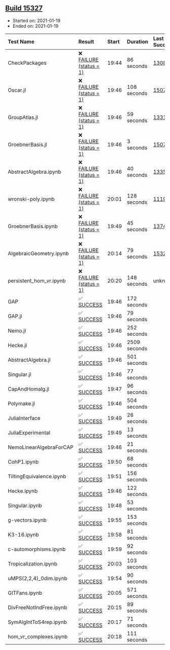 ## [Build 15327](https://oscarci.mathematik.uni-kl.de/job/oscar/15327/)

* Started on: 2021-01-19
* Ended on: 2021-01-19

| Test Name    | Result | Start | Duration | Last Success | First Failure |
|:-------------|:-------|:------|:---------|:-------------|:--------------|
| CheckPackages | ❌ [FAILURE (status = 1)](https://oscarci.mathematik.uni-kl.de/job/oscar/15327/artifact/logs/build-15327/CheckPackages.log) | 19:44 | 86 seconds | [13085](https://oscarci.mathematik.uni-kl.de/job/oscar/13085/) | [13086](https://oscarci.mathematik.uni-kl.de/job/oscar/13086/) |
| Oscar.jl | ❌ [FAILURE (status = 1)](https://oscarci.mathematik.uni-kl.de/job/oscar/15327/artifact/logs/build-15327/Oscar.jl.log) | 19:46 | 108 seconds | [15079](https://oscarci.mathematik.uni-kl.de/job/oscar/15079/) | [15080](https://oscarci.mathematik.uni-kl.de/job/oscar/15080/) |
| GroupAtlas.jl | ❌ [FAILURE (status = 1)](https://oscarci.mathematik.uni-kl.de/job/oscar/15327/artifact/logs/build-15327/GroupAtlas.jl.log) | 19:46 | 59 seconds | [13311](https://oscarci.mathematik.uni-kl.de/job/oscar/13311/) | [13312](https://oscarci.mathematik.uni-kl.de/job/oscar/13312/) |
| GroebnerBasis.jl | ❌ [FAILURE (status = 1)](https://oscarci.mathematik.uni-kl.de/job/oscar/15327/artifact/logs/build-15327/GroebnerBasis.jl.log) | 19:46 | 3 seconds | [15079](https://oscarci.mathematik.uni-kl.de/job/oscar/15079/) | [15080](https://oscarci.mathematik.uni-kl.de/job/oscar/15080/) |
| AbstractAlgebra.ipynb | ❌ [FAILURE (status = 1)](https://oscarci.mathematik.uni-kl.de/job/oscar/15327/artifact/logs/build-15327/AbstractAlgebra.ipynb.log) | 19:46 | 40 seconds | [13355](https://oscarci.mathematik.uni-kl.de/job/oscar/13355/) | [13356](https://oscarci.mathematik.uni-kl.de/job/oscar/13356/) |
| wronski-poly.ipynb | ❌ [FAILURE (status = 1)](https://oscarci.mathematik.uni-kl.de/job/oscar/15327/artifact/logs/build-15327/wronski-poly.ipynb.log) | 20:01 | 128 seconds | [11192](https://oscarci.mathematik.uni-kl.de/job/oscar/11192/) | [11193](https://oscarci.mathematik.uni-kl.de/job/oscar/11193/) |
| GroebnerBasis.ipynb | ❌ [FAILURE (status = 1)](https://oscarci.mathematik.uni-kl.de/job/oscar/15327/artifact/logs/build-15327/GroebnerBasis.ipynb.log) | 19:49 | 45 seconds | [13748](https://oscarci.mathematik.uni-kl.de/job/oscar/13748/) | [13749](https://oscarci.mathematik.uni-kl.de/job/oscar/13749/) |
| AlgebraicGeometry.ipynb | ❌ [FAILURE (status = 1)](https://oscarci.mathematik.uni-kl.de/job/oscar/15327/artifact/logs/build-15327/AlgebraicGeometry.ipynb.log) | 20:14 | 79 seconds | [15322](https://oscarci.mathematik.uni-kl.de/job/oscar/15322/) | [15323](https://oscarci.mathematik.uni-kl.de/job/oscar/15323/) |
| persistent_hom_vr.ipynb | ❌ [FAILURE (status = 1)](https://oscarci.mathematik.uni-kl.de/job/oscar/15327/artifact/logs/build-15327/persistent_hom_vr.ipynb.log) | 20:20 | 148 seconds | unknown | unknown |
| GAP | ✅ [SUCCESS](https://oscarci.mathematik.uni-kl.de/job/oscar/15327/artifact/logs/build-15327/GAP.log) | 19:46 | 172 seconds |  |  |
| GAP.jl | ✅ [SUCCESS](https://oscarci.mathematik.uni-kl.de/job/oscar/15327/artifact/logs/build-15327/GAP.jl.log) | 19:46 | 79 seconds |  |  |
| Nemo.jl | ✅ [SUCCESS](https://oscarci.mathematik.uni-kl.de/job/oscar/15327/artifact/logs/build-15327/Nemo.jl.log) | 19:46 | 252 seconds |  |  |
| Hecke.jl | ✅ [SUCCESS](https://oscarci.mathematik.uni-kl.de/job/oscar/15327/artifact/logs/build-15327/Hecke.jl.log) | 19:46 | 2509 seconds |  |  |
| AbstractAlgebra.jl | ✅ [SUCCESS](https://oscarci.mathematik.uni-kl.de/job/oscar/15327/artifact/logs/build-15327/AbstractAlgebra.jl.log) | 19:46 | 501 seconds |  |  |
| Singular.jl | ✅ [SUCCESS](https://oscarci.mathematik.uni-kl.de/job/oscar/15327/artifact/logs/build-15327/Singular.jl.log) | 19:46 | 77 seconds |  |  |
| CapAndHomalg.jl | ✅ [SUCCESS](https://oscarci.mathematik.uni-kl.de/job/oscar/15327/artifact/logs/build-15327/CapAndHomalg.jl.log) | 19:47 | 96 seconds |  |  |
| Polymake.jl | ✅ [SUCCESS](https://oscarci.mathematik.uni-kl.de/job/oscar/15327/artifact/logs/build-15327/Polymake.jl.log) | 19:46 | 504 seconds |  |  |
| JuliaInterface | ✅ [SUCCESS](https://oscarci.mathematik.uni-kl.de/job/oscar/15327/artifact/logs/build-15327/JuliaInterface.log) | 19:49 | 26 seconds |  |  |
| JuliaExperimental | ✅ [SUCCESS](https://oscarci.mathematik.uni-kl.de/job/oscar/15327/artifact/logs/build-15327/JuliaExperimental.log) | 19:49 | 13 seconds |  |  |
| NemoLinearAlgebraForCAP | ✅ [SUCCESS](https://oscarci.mathematik.uni-kl.de/job/oscar/15327/artifact/logs/build-15327/NemoLinearAlgebraForCAP.log) | 19:46 | 21 seconds |  |  |
| CohP1.ipynb | ✅ [SUCCESS](https://oscarci.mathematik.uni-kl.de/job/oscar/15327/artifact/logs/build-15327/CohP1.ipynb.log) | 19:50 | 68 seconds |  |  |
| TiltingEquivalence.ipynb | ✅ [SUCCESS](https://oscarci.mathematik.uni-kl.de/job/oscar/15327/artifact/logs/build-15327/TiltingEquivalence.ipynb.log) | 19:51 | 156 seconds |  |  |
| Hecke.ipynb | ✅ [SUCCESS](https://oscarci.mathematik.uni-kl.de/job/oscar/15327/artifact/logs/build-15327/Hecke.ipynb.log) | 19:46 | 122 seconds |  |  |
| Singular.ipynb | ✅ [SUCCESS](https://oscarci.mathematik.uni-kl.de/job/oscar/15327/artifact/logs/build-15327/Singular.ipynb.log) | 19:48 | 53 seconds |  |  |
| g-vectors.ipynb | ✅ [SUCCESS](https://oscarci.mathematik.uni-kl.de/job/oscar/15327/artifact/logs/build-15327/g-vectors.ipynb.log) | 19:55 | 153 seconds |  |  |
| K3-16.ipynb | ✅ [SUCCESS](https://oscarci.mathematik.uni-kl.de/job/oscar/15327/artifact/logs/build-15327/K3-16.ipynb.log) | 19:58 | 81 seconds |  |  |
| c-automorphisms.ipynb | ✅ [SUCCESS](https://oscarci.mathematik.uni-kl.de/job/oscar/15327/artifact/logs/build-15327/c-automorphisms.ipynb.log) | 19:59 | 92 seconds |  |  |
| Tropicalization.ipynb | ✅ [SUCCESS](https://oscarci.mathematik.uni-kl.de/job/oscar/15327/artifact/logs/build-15327/Tropicalization.ipynb.log) | 20:03 | 103 seconds |  |  |
| uMPS(2,2,4)_0dim.ipynb | ✅ [SUCCESS](https://oscarci.mathematik.uni-kl.de/job/oscar/15327/artifact/logs/build-15327/uMPS-2-2-4-_0dim.ipynb.log) | 19:54 | 90 seconds |  |  |
| GITFans.ipynb | ✅ [SUCCESS](https://oscarci.mathematik.uni-kl.de/job/oscar/15327/artifact/logs/build-15327/GITFans.ipynb.log) | 20:05 | 571 seconds |  |  |
| DivFreeNotIndFree.ipynb | ✅ [SUCCESS](https://oscarci.mathematik.uni-kl.de/job/oscar/15327/artifact/logs/build-15327/DivFreeNotIndFree.ipynb.log) | 20:15 | 89 seconds |  |  |
| SymAlgIntToS4rep.ipynb | ✅ [SUCCESS](https://oscarci.mathematik.uni-kl.de/job/oscar/15327/artifact/logs/build-15327/SymAlgIntToS4rep.ipynb.log) | 20:17 | 71 seconds |  |  |
| hom_vr_complexes.ipynb | ✅ [SUCCESS](https://oscarci.mathematik.uni-kl.de/job/oscar/15327/artifact/logs/build-15327/hom_vr_complexes.ipynb.log) | 20:18 | 111 seconds |  |  |
